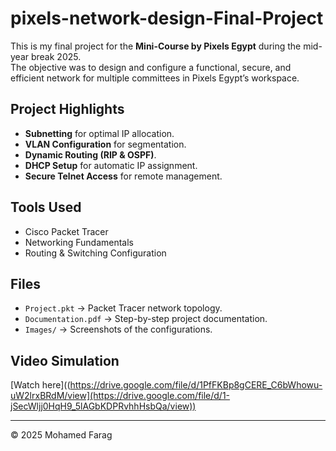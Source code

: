 # pixels-network-design-Final-Project


This is my final project for the **Mini-Course by Pixels Egypt** during the mid-year break 2025.  
The objective was to design and configure a functional, secure, and efficient network for multiple committees in Pixels Egypt’s workspace.

## Project Highlights
- **Subnetting** for optimal IP allocation.
- **VLAN Configuration** for segmentation.
- **Dynamic Routing (RIP & OSPF)**.
- **DHCP Setup** for automatic IP assignment.
- **Secure Telnet Access** for remote management.

## Tools Used
- Cisco Packet Tracer
- Networking Fundamentals
- Routing & Switching Configuration

## Files
- `Project.pkt` → Packet Tracer network topology.
- `Documentation.pdf` → Step-by-step project documentation.
- `Images/` → Screenshots of the configurations.

## Video Simulation
[Watch here]((https://drive.google.com/file/d/1PfFKBp8gCERE_C6bWhowu-uW2lrxBRdM/view](https://drive.google.com/file/d/1-jSecWljj0HqH9_5lAGbKDPRvhhHsbQa/view))

---

© 2025 Mohamed Farag

